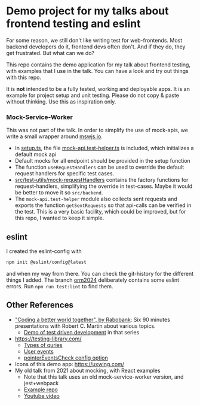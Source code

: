 # Demo project for my talks about frontend testing and eslint

For some reason, we still don't like writing test for web-frontends. Most backend developers do it,
frontend devs often don't. And if they do, they get frustrated. But what can we do?

This repo contains the demo application for my talk about frontend testing, with examples that I use in the talk.
You can have a look and try out things with this repo.

It is **not** intended to be a fully tested, working and deployable apps. It is an example for project setup
and unit testing. Please do not copy & paste without thinking. Use this as inspiration only.

### Mock-Service-Worker

This was not part of the talk. In order to simplify the use of mock-apis, we write a small wrapper
around [mswjs.io](https://mswjs.io).

- In [setup.ts](src/test-setup/setup.ts), the file [mock-api.test-helper.ts](src/test-utils/mock-api.test-helper.ts) is
  included, which initializes a default mock api
- Default mocks for all endpoint should be provided in the setup function
- The function `useRequestHandlers` can be used to override the default request handlers for specific test cases.
- [src/test-utils/mock-requestHandlers](src/test-utils/mock-requestHandlers) contains the factory functions for
  request-handlers, simplifying the override in test-cases. Maybe it would be better to move it so `src/backend`.
- The `mock-api.test-helper` module also collects sent requests and exports the function `getSentRequests` so that
  api-calls can be verified in the test. This is a very basic facility, which could be improved, but for this repo,
  I wanted to keep it simple.

## eslint

I created the eslint-config with

```bash
npm init @eslint/config@latest
```

and when my way from there. You can check the git-history for the different things I added.
The branch [orm2024](https://github.com/nknapp/frontend-testing/tree/orm2024) deliberately contains
some eslint errors. Run `npm run test:lint` to find them.

## Other References

- ["Coding a better world together", by Rabobank](https://www.youtube.com/watch?v=7EmboKQH8lM&list=PLKfeKWitifFjqeKI1zU3mwK0hw6wtR5vi&index=1): Six 90 minutes presentations with Robert C. Martin about various topics.
  - [Demo of test driven development](https://www.youtube.com/watch?v=58jGpV2Cg50&t=2628s) in that series
- https://testing-library.com/
  - [Types of quries](https://testing-library.com/docs/queries/about#types-of-queries)
  - [User events](https://testing-library.com/docs/user-event/intro)
  - [pointerEventsCheck config option](https://testing-library.com/docs/user-event/options#pointereventscheck)
- Icons of this demo app: https://uxwing.com/
- My old talk from 2021 about mocking, with React examples
  - Note that this talk uses an old mock-service-worker version, and jest+webpack
  - [Example repo](https://github.com/cosee/techtalk-2021-10-test-it-mock-it)
  - [Youtube video](https://youtu.be/t7SKh7QFgOo)
